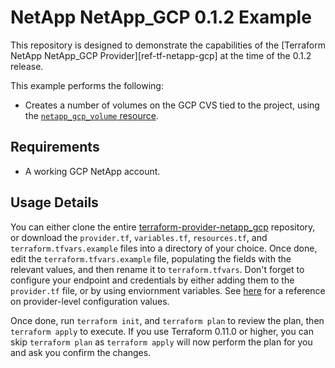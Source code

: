 # NetApp NetApp_GCP 0.1.2 Example

This repository is designed to demonstrate the capabilities of the [Terraform
NetApp NetApp_GCP Provider][ref-tf-netapp-gcp] at the time of the 0.1.2 release.

[ref-tf-netapp_gcp]: https://www.terraform.io/docs/providers/netapp/gcp/index.html

This example performs the following:

* Creates a number of volumes on the GCP CVS tied to the project,
  using the [`netapp_gcp_volume` resource][ref-tf-netapp-gcp-volume].

[ref-tf-netapp-gcp-volume]: https://www.terraform.io/docs/providers/netapp/gcp/r/volume.html

## Requirements

* A working GCP NetApp account.

## Usage Details

You can either clone the entire
[terraform-provider-netapp_gcp][ref-tf-netapp-gcp-github] repository, or download the
`provider.tf`, `variables.tf`, `resources.tf`, and
`terraform.tfvars.example` files into a directory of your choice. Once done,
edit the `terraform.tfvars.example` file, populating the fields with the
relevant values, and then rename it to `terraform.tfvars`. Don't forget to
configure your endpoint and credentials by either adding them to the
`provider.tf` file, or by using enviornment variables. See
[here][ref-tf-netapp-gcp-provider-settings] for a reference on provider-level
configuration values.

[ref-tf-netapp-gcp-github]: https://github.com/terraform-providers/terraform-provider-netapp-gcp
[ref-tf-netapp-gcp-provider-settings]: https://www.terraform.io/docs/providers/netapp/gcp/index.html#argument-reference

Once done, run `terraform init`, and `terraform plan` to review the plan, then
`terraform apply` to execute. If you use Terraform 0.11.0 or higher, you can
skip `terraform plan` as `terraform apply` will now perform the plan for you and
ask you confirm the changes.
